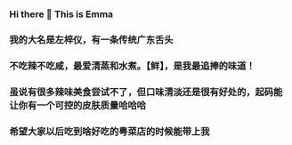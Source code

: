 ### Hi there 👋 This is Emma

<!--
**EmmaZoeLeft/EmmaZoeLeft** is a ✨ _special_ ✨ repository because its `README.md` (this file) appears on your GitHub profile.

Here are some ideas to get you started:

- 🔭 I’m currently working on ...
- 🌱 I’m currently learning ...
- 👯 I’m looking to collaborate on ...
- 🤔 I’m looking for help with ...
- 💬 Ask me about ...
- 📫 How to reach me: ...
- 😄 Pronouns: ...
- ⚡ Fun fact: ...
-->
### 我的大名是左梓仪，有一条传统广东舌头
### 不吃辣不吃咸，最爱清蒸和水煮。【鲜】，是我最追捧的味道！
### 虽说有很多辣味美食尝试不了，但口味清淡还是很有好处的，起码能让你有一个可控的皮肤质量哈哈哈
### 希望大家以后吃到啥好吃的粤菜店的时候能带上我
